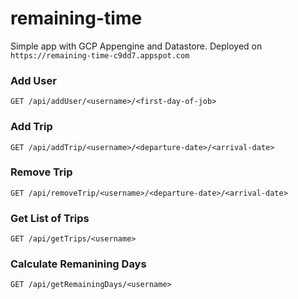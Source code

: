 # remaining-time
Simple app with GCP Appengine and Datastore.
Deployed on ```https://remaining-time-c9dd7.appspot.com```

### Add User
```
GET /api/addUser/<username>/<first-day-of-job>
```

### Add Trip
```
GET /api/addTrip/<username>/<departure-date>/<arrival-date>
```

### Remove Trip
```
GET /api/removeTrip/<username>/<departure-date>/<arrival-date>
```

### Get List of Trips
```
GET /api/getTrips/<username>
```

### Calculate Remanining Days
```
GET /api/getRemainingDays/<username>
```